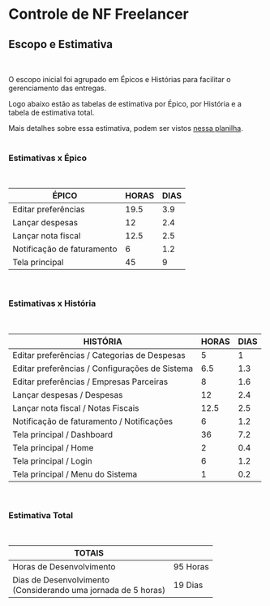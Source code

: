 # Controle de NF Freelancer

## Escopo e Estimativa
<br>

O escopo inicial foi agrupado em Épicos e Histórias para facilitar o gerenciamento das entregas.
<br>

Logo abaixo estão as tabelas de estimativa por Épico, por História e a tabela de estimativa total.

Mais detalhes sobre essa estimativa, podem ser vistos [nessa planilha](docs/artifacts/Controle%20de%20NF%20Freelancer%20-%20Backlog.xlsx).
<br><br>

### Estimativas x Épico
<br>

| ÉPICO                      | HORAS | DIAS |
| -------------------------- | ----- | ---- |
| Editar preferências        | 19.5  | 3.9  |
| Lançar despesas            | 12    | 2.4  |
| Lançar nota fiscal         | 12.5  | 2.5  |
| Notificação de faturamento | 6     | 1.2  |
| Tela principal             | 45    | 9    |
<br>

### Estimativas x História
<br>

| HISTÓRIA                                       | HORAS | DIAS |
| ---------------------------------------------- | ----- | ---- |
| Editar preferências / Categorias de Despesas   | 5     | 1    |
| Editar preferências / Configurações de Sistema | 6.5   | 1.3  |
| Editar preferências / Empresas Parceiras       | 8     | 1.6  |
| Lançar despesas / Despesas                     | 12    | 2.4  |
| Lançar nota fiscal / Notas Fiscais             | 12.5  | 2.5  |
| Notificação de faturamento / Notificações      | 6     | 1.2  |
| Tela principal / Dashboard                     | 36    | 7.2  |
| Tela principal / Home                          | 2     | 0.4  |
| Tela principal / Login                         | 6     | 1.2  |
| Tela principal / Menu do Sistema               | 1     | 0.2  |
<br>

### Estimativa Total
<br>

| TOTAIS                                                           |          |
| ---------------------------------------------------------------- | -------- |
| Horas de Desenvolvimento                                         | 95 Horas |
| Dias de Desenvolvimento<br>(Considerando uma jornada de 5 horas) | 19 Dias  |
<br>

